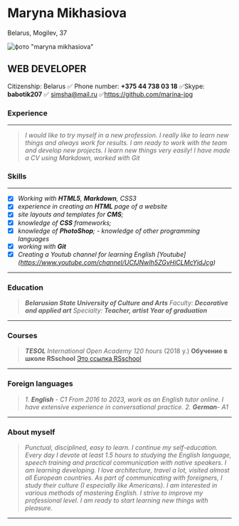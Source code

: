 # Maryna Mikhasiova                                   
 

 
Belarus, Mogilev, 37 




![фото](https://user-images.githubusercontent.com/124706815/221493304-25dcbab5-7b92-4af1-81d0-556d15165e9c.jpeg) "maryna mikhasiova" 


## **WEB DEVELOPER**

 Citizenship: Belarus
:white_check_mark: Phone number: **+375 44 738 03 18**
:white_check_mark:Skype: **babotik207**
:white_check_mark: simsha@mail.ru
 :white_check_mark:https://github.com/marina-jpg


### **Experience**

***
  >*I would like to try myself in a new profession. I really like to learn new things and always work for results. I am ready to work with the team and develop new projects. I learn new things very easily! I have made a CV using Markdown, worked with Git*

### **Skills**
***
 - [X]  *Working with **HTML5**, **Markdown**,  CSS3*                   
- [X] *experience in creating an **HTML** page of a website*                
- [X] *site layouts and templates for **CMS**;* 
- [X] *knowledge of **CSS** frameworks;* 
 - [X] *knowledge of **PhotoShop**; - knowledge of other programming languages*
- [X] *working with **Git***
- [X] *Creating a Youtub channel for learning English*
*[Youtube] (https://www.youtube.com/channel/UCfJNwIh5ZGvHiCLMcYjdJcg)*

***
### **Education**

>_**Belarusian State University of Culture and Arts**
Faculty: **Decorative and applied art**
Specialty: **Teacher, artist Year of graduation**_
***

### **Courses** 

>_**TESOL**
International Open Academy
120 hours_ (2018 y.)
>**Обучение в школе RSschool**
[Это ссылка RSschool](https://app.rs.school/course/schedule?course=js-fe-preschool-2022q4)
***
### **Foreign languages**

>_1. _**English**_ - C1
_From 2016 to 2023, work as an English tutor online. I have extensive experience in conversational practice._
>2. _**German**_- A1_
***

### **About myself** 
>_Punctual, disciplined, easy to learn. I continue my self-education. Every day I devote at least 1.5 hours to studying the English language, speech training and practical communication with native speakers. I am learning developing. I love architecture, travel a lot, visited almost all European countries. As part of communicating with foreigners, I study their culture (I especially like Americans). I am interested in various methods of mastering English. I strive to improve my professional level. I am ready to start learning new things with pleasure._
_____________________________

